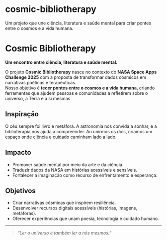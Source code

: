 # cosmic-bibliotherapy
Um projeto que une ciência, literatura e saúde mental para criar pontes entre o cosmos e a vida humana.
# Cosmic Bibliotherapy 

**Um encontro entre ciência, literatura e saúde mental.**

O projeto **Cosmic Bibliotherapy** nasce no contexto do **NASA Space Apps Challenge 2025** com a proposta de transformar dados cósmicos em narrativas poéticas e terapêuticas.  
Nosso objetivo é **tecer pontes entre o cosmos e a vida humana**, criando ferramentas que ajudem pessoas e comunidades a refletirem sobre o universo, a Terra e a si mesmas.

## Inspiração
O céu sempre foi livro e metáfora. A astronomia nos convida a sonhar, e a biblioterapia nos ajuda a compreender. Ao unirmos os dois, criamos um espaço onde ciência e cuidado caminham lado a lado.

## Impacto
- Promover saúde mental por meio da arte e da ciência.  
- Traduzir dados da NASA em histórias acessíveis e sensíveis.  
- Fortalecer a imaginação como recurso de enfrentamento e esperança.  

## Objetivos
- Criar narrativas cósmicas que inspirem resiliência.  
- Desenvolver recursos digitais acessíveis (histórias, imagens, metáforas).  
- Oferecer experiências que unam poesia, tecnologia e cuidado humano.  

---

> *“Ler o universo é também ler a nós mesmos.”*  
